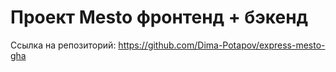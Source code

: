 # Проект Mesto фронтенд + бэкенд

Ссылка на репозиторий: https://github.com/Dima-Potapov/express-mesto-gha

